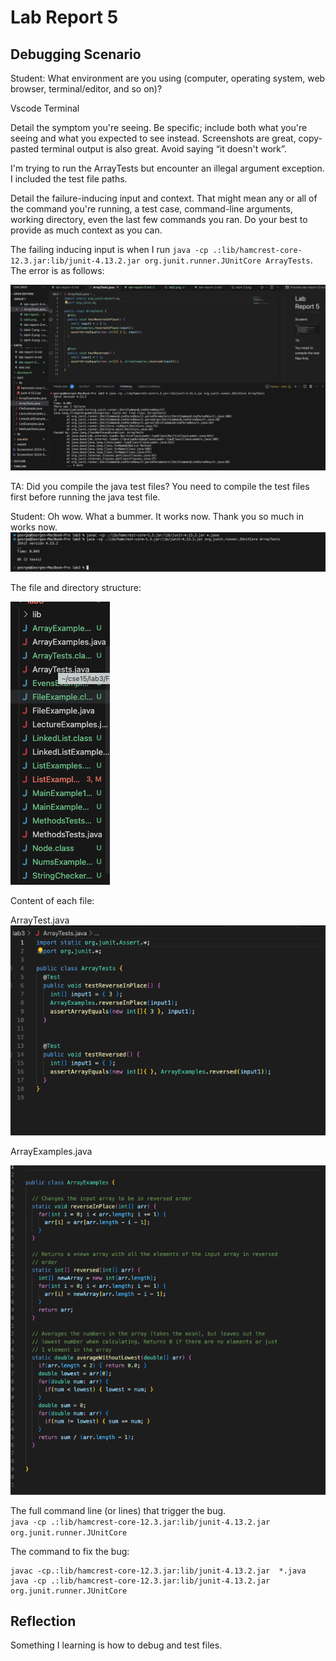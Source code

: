 # Lab Report 5 

## Debugging Scenario
Student: 
What environment are you using (computer, operating system, web browser, terminal/editor, and so on)?

Vscode Terminal 

Detail the symptom you're seeing. Be specific; include both what you're seeing and what you expected to see instead. Screenshots are great, copy-pasted terminal output is also great. Avoid saying “it doesn't work”.

I'm trying to run the ArrayTests but encounter an illegal argument exception. I included the test file paths. 

Detail the failure-inducing input and context. That might mean any or all of the command you're running, a test case, command-line arguments, working directory, even the last few commands you ran. Do your best to provide as much context as you can.

The failing inducing input is when I run `java -cp .:lib/hamcrest-core-12.3.jar:lib/junit-4.13.2.jar org.junit.runner.JUnitCore ArrayTests`. The error is as follows: 

![img](img/lab5-1.png)

TA: 
Did you compile the java test files? You need to compile the test files first before running the java test file. 

Student: 
Oh wow. What a bummer. It works now. 
Thank you so much in works now. 
![img](img/lab5-2.png)

The file and directory structure: 


![img](img/lab5-4.png)

Content of each file: 

ArrayTest.java
![img](img/lab5-5.png)

ArrayExamples.java

![img](img/lab5-7.png)


The full command line (or lines) that trigger the bug.  
 `java -cp .:lib/hamcrest-core-12.3.jar:lib/junit-4.13.2.jar org.junit.runner.JUnitCore` 

 The command to fix the bug: 

 ```
javac -cp.:lib/hamcrest-core-12.3.jar:lib/junit-4.13.2.jar  *.java
 java -cp .:lib/hamcrest-core-12.3.jar:lib/junit-4.13.2.jar org.junit.runner.JUnitCore
 ```
## Reflection

Something I learning is how to debug and test files. 